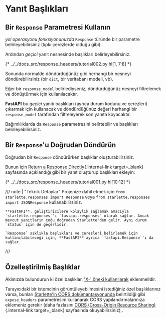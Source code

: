 # Yanıt Başlıkları

## Bir `Response` Parametresi Kullanın

*yol operasyonu fonksiyonunuzda* `Response` türünde bir parametre belirleyebilirsiniz (tıpkı çerezlerde olduğu gibi).

Ardından *geçici* yanıt nesnesinde başlıkları belirleyebilirsiniz.

{* ../../docs_src/response_headers/tutorial002.py hl[1, 7:8] *}

Sonunda normalde döndürdüğünüz gibi herhangi bir nesneyi döndürebilirsiniz (bir `dict`, bir veritabanı modeli, vb).

Eğer bir `response_model` belirlediyseniz, döndürdüğünüz nesneyi filtrelemek ve dönüştürmek için kullanılacaktır.

**FastAPI** bu *geçici* yanıtı başlıkları (ayrıca durum kodunu ve çerezleri) çıkarmak için kullanacak ve döndürdüğünüz değeri herhangi bir `response_model` tarafından filtreleyerek son yanıta koyacaktır.

Bağımlılıklarda da `Response` parametresini belirtebilir ve başlıkları belirleyebilirsiniz.

## Bir `Response`'u Doğrudan Döndürün

Doğrudan bir `Response` döndürürken başlıklar oluşturabilirsiniz.

Bunun için [Return a Response Directly](response-directly.md){.internal-link target=_blank} sayfasında açıklandığı gibi bir yanıt oluşturup başlıkları ekleyin:

{* ../../docs_src/response_headers/tutorial001.py hl[10:12] *}

/// note | "Teknik Detaylar"
    Projenize dahil etmek için `from starlette.responses import Response` veya `from starlette.responses import JSONResponse` kullanabilirsiniz.

    **FastAPI**, geliştiricilere kolaylık sağlamak amacıyla `starlette.responses`'ı `fastapi.responses` olarak sağlar. Ancak mevcut yanıtların çoğu doğrudan Starlette'den gelir. Aynı durum `status` için de geçerlidir.

    `Response` sıklıkla başlıkları ve çerezleri belirlemek için kullanılabileceği için, **FastAPI** ayrıca `fastapi.Response`'ı da sağlar.

///

## Özelleştirilmiş Başlıklar

Aklınızda bulundurun ki özel başlıklar, <a href="https://developer.mozilla.org/en-US/docs/Web/HTTP/Headers" class="external-link" target="_blank">'X-' öneki kullanılarak</a> eklenmelidir.

Tarayıcıdaki bir istemcinin görüntüleyebilmesini istediğiniz özel başlıklarınız varsa, bunları <a href="https://www.starlette.io/middleware/#corsmiddleware" class="external-link" target="_blank">Starlette'in CORS dokümantasyonunda</a> belirtildiği gibi  `expose_headers` parametresini kullanarak CORS yapılandırmalarınıza eklemeniz gerekir (daha fazlasını [CORS (Cross-Origin Resource Sharing)](../tutorial/cors.md){.internal-link target=_blank} sayfasında okuyabilirsiniz),.

